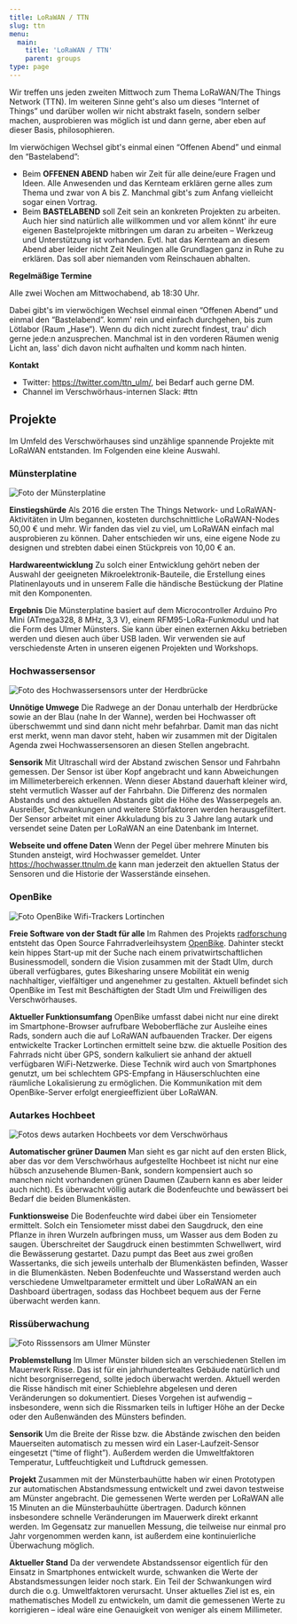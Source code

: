 ```yaml
---
title: LoRaWAN / TTN
slug: ttn
menu: 
  main:
    title: 'LoRaWAN / TTN'
    parent: groups
type: page
---
```


Wir treffen uns jeden zweiten Mittwoch zum Thema LoRaWAN/The Things Network (TTN). Im weiteren Sinne geht's also um dieses “Internet of Things” und darüber wollen wir nicht abstrakt faseln, sondern selber machen, ausprobieren was möglich ist und dann gerne, aber eben auf dieser Basis, philosophieren.

Im vierwöchigen Wechsel gibt's einmal einen “Offenen Abend” und einmal den “Bastelabend”:

* Beim **OFFENEN ABEND** haben wir Zeit für alle deine/eure Fragen und Ideen. Alle Anwesenden und das Kernteam erklären gerne alles zum Thema und zwar von A bis Z. Manchmal gibt's zum Anfang vielleicht sogar einen Vortrag.
* Beim **BASTELABEND** soll Zeit sein an konkreten Projekten zu arbeiten. Auch hier sind natürlich alle willkommen und vor allem könnt' ihr eure eigenen Bastelprojekte mitbringen um daran zu arbeiten – Werkzeug und Unterstützung ist vorhanden. Evtl. hat das Kernteam an diesem Abend aber leider nicht Zeit Neulingen alle Grundlagen ganz in Ruhe zu erklären. Das soll aber niemanden vom Reinschauen abhalten.

**Regelmäßige Termine**

Alle zwei Wochen am Mittwochabend, ab 18:30 Uhr.

Dabei gibt's im vierwöchigen Wechsel einmal einen “Offenen Abend” und einmal den “Bastelabend”. komm' rein und einfach durchgehen, bis zum Lötlabor (Raum „Hase“). Wenn du dich nicht zurecht findest, trau' dich gerne jede:n anzusprechen. Manchmal ist in den vorderen Räumen wenig Licht an, lass' dich davon nicht aufhalten und komm nach hinten.

**Kontakt**

* Twitter: <https://twitter.com/ttn_ulm/>, bei Bedarf auch gerne DM.
* Channel im Verschwörhaus-internen Slack: #ttn

## Projekte

Im Umfeld des Verschwörhauses sind unzählige spannende Projekte mit LoRaWAN entstanden. Im Folgenden eine kleine Auswahl.

### Münsterplatine

![Foto der Münsterplatine](/wp-content/uploads/2022/03/ttn_minster-node.jpeg)

**Einstiegshürde** Als 2016 die ersten The Things Network- und LoRaWAN-Aktivitäten in Ulm begannen, kosteten durchschnittliche LoRaWAN-Nodes 50,00 € und mehr. Wir fanden das viel zu viel, um LoRaWAN einfach mal ausprobieren zu können. Daher entschieden wir uns, eine eigene Node zu designen und strebten dabei einen Stückpreis von 10,00 € an.

**Hardwareentwicklung** Zu solch einer Entwicklung gehört neben der Auswahl der geeigneten Mikroelektronik-Bauteile, die Erstellung eines Platinenlayouts und in unserem Falle die händische Bestückung der Platine mit den Komponenten.

**Ergebnis** Die Münsterplatine basiert auf dem Microcontroller Arduino Pro Mini (ATmega328, 8 MHz, 3,3 V), einem RFM95-LoRa-Funkmodul und hat die Form des Ulmer Münsters. Sie kann über einen externen Akku betrieben werden und diesen auch über USB laden. Wir verwenden sie auf verschiedenste Arten in unseren eigenen Projekten und Workshops.

### Hochwassersensor

![Foto des Hochwassersensors unter der Herdbrücke](/wp-content/uploads/2022/03/ttn_hochwassersensor.jpeg)

**Unnötige Umwege** Die Radwege an der Donau unterhalb der Herdbrücke sowie an der Blau (nahe In der Wanne), werden bei Hochwasser oft überschwemmt und sind dann nicht mehr befahrbar. Damit man das nicht erst merkt, wenn man davor steht, haben wir zusammen mit der Digitalen Agenda zwei Hochwassersensoren an diesen Stellen angebracht.

**Sensorik** Mit Ultraschall wird der Abstand zwischen Sensor und Fahrbahn gemessen. Der Sensor ist über Kopf angebracht und kann Abweichungen im Millimeterbereich erkennen. Wenn dieser Abstand dauerhaft kleiner wird, steht vermutlich Wasser auf der Fahrbahn. Die Differenz des normalen Abstands und des aktuellen Abstands gibt die Höhe des Wasserpegels an. Ausreißer, Schwankungen und weitere Störfaktoren werden herausgefiltert. Der Sensor arbeitet mit einer Akkuladung bis zu 3 Jahre lang autark und versendet seine Daten per LoRaWAN an eine Datenbank im Internet.

**Webseite und offene Daten** Wenn der Pegel über mehrere Minuten bis Stunden ansteigt, wird Hochwasser gemeldet. Unter https://hochwasser.ttnulm.de kann man jederzeit den aktuellen Status der Sensoren und die Historie der Wasserstände einsehen.

### OpenBike

![Foto OpenBike Wifi-Trackers Lortinchen](/wp-content/uploads/2022/03/ttn_wifi-tracker.jpeg)

**Freie Software von der Stadt für alle** Im Rahmen des Projekts [radforschung](https://radforschung.org/) entsteht das Open Source Fahrradverleihsystem [OpenBike](https://openbike.ulm.dev/). Dahinter steckt kein hippes Start-up mit der Suche nach einem privatwirtschaftlichen Businessmodell, sondern die Vision zusammen mit der Stadt Ulm, durch überall verfügbares, gutes Bikesharing unsere Mobilität ein wenig nachhaltiger, vielfältiger und angenehmer zu gestalten. Aktuell befindet sich OpenBike im Test mit Beschäftigten der Stadt Ulm und Freiwilligen des Verschwörhauses.

**Aktueller Funktionsumfang** OpenBike umfasst dabei nicht nur eine direkt im Smartphone-Browser aufrufbare Weboberfläche zur Ausleihe eines Rads, sondern auch die auf LoRaWAN aufbauenden Tracker. Der eigens entwickelte Tracker Lortinchen ermittelt seine bzw. die aktuelle Position des Fahrrads nicht über GPS, sondern kalkuliert sie anhand der aktuell verfügbaren WiFi-Netzwerke. Diese Technik wird auch von Smartphones genutzt, um bei schlechtem GPS-Empfang in Häuserschluchten eine räumliche Lokalisierung zu ermöglichen. Die Kommunikation mit dem OpenBike-Server erfolgt energieeffizient über LoRaWAN.

### Autarkes Hochbeet

![Fotos dews autarken Hochbeets vor dem Verschwörhaus](/wp-content/uploads/2022/03/ttn_hochbeet.jpeg)

**Automatischer grüner Daumen** Man sieht es gar nicht auf den ersten Blick, aber das vor dem Verschwörhaus aufgestellte Hochbeet ist nicht nur eine hübsch anzusehende Blumen-Bank, sondern kompensiert auch so manchen nicht vorhandenen grünen Daumen (Zaubern kann es aber leider auch nicht). Es überwacht völlig autark die Bodenfeuchte und bewässert bei Bedarf die beiden Blumenkästen.

**Funktionsweise** Die Bodenfeuchte wird dabei über ein Tensiometer ermittelt. Solch ein Tensiometer misst dabei den Saugdruck, den eine Pflanze in ihren Wurzeln aufbringen muss, um Wasser aus dem Boden zu saugen. Überschreitet der Saugdruck einen bestimmten Schwellwert, wird die Bewässerung gestartet. Dazu pumpt das Beet aus zwei großen Wassertanks, die sich jeweils unterhalb der Blumenkästen befinden, Wasser in die Blumenkästen. Neben Bodenfeuchte und Wasserstand werden auch verschiedene Umweltparameter ermittelt und über LoRaWAN an ein Dashboard übertragen, sodass das Hochbeet bequem aus der Ferne überwacht werden kann.

### Rissüberwachung

![Foto Risssensors am Ulmer Münster](/wp-content/uploads/2022/03/ttn_risssensor.jpeg)

**Problemstellung** Im Ulmer Münster bilden sich an verschiedenen Stellen im Mauerwerk Risse. Das ist für ein jahrhundertealtes Gebäude natürlich und nicht besorgniserregend, sollte jedoch überwacht werden. Aktuell werden die Risse händisch mit einer Schieblehre abgelesen und deren Veränderungen so dokumentiert. Dieses Vorgehen ist aufwendig – insbesondere, wenn sich die Rissmarken teils in luftiger Höhe an der Decke oder den Außenwänden des Münsters befinden.

**Sensorik** Um die Breite der Risse bzw. die Abstände zwischen den beiden Mauerseiten automatisch zu messen wird ein Laser-Laufzeit-Sensor eingesetzt (“time of flight”). Außerdem werden die Umweltfaktoren Temperatur, Luftfeuchtigkeit und Luftdruck gemessen.

**Projekt** Zusammen mit der Münsterbauhütte haben wir einen Prototypen zur automatischen Abstandsmessung entwickelt und zwei davon testweise am Münster angebracht. Die gemessenen Werte werden per LoRaWAN alle 15 Minuten an die Münsterbauhütte übertragen. Dadurch können insbesondere schnelle Veränderungen im Mauerwerk direkt erkannt werden. Im Gegensatz zur manuellen Messung, die teilweise nur einmal pro Jahr vorgenommen werden kann, ist außerdem eine kontinuierliche Überwachung möglich.

**Aktueller Stand** Da der verwendete Abstandssensor eigentlich für den Einsatz in Smartphones entwickelt wurde, schwanken die Werte der Abstandsmessungen leider noch stark. Ein Teil der Schwankungen wird durch die o.g. Umweltfaktoren verursacht. Unser aktuelles Ziel ist es, ein mathematisches Modell zu entwickeln, um damit die gemessenen Werte zu korrigieren – ideal wäre eine Genauigkeit von weniger als einem Millimeter.
